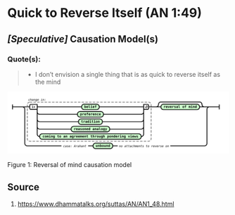 # Quick to Reverse Itself (AN 1:49)


## _[Speculative]_ Causation Model(s)

### Quote(s):
> * I don’t envision a single thing that is as quick to reverse itself as the mind

![Reversal of mind causation model](./Reversal-of-mind-causation-model.svg)

Figure 1: Reversal of mind causation model


## Source
1. https://www.dhammatalks.org/suttas/AN/AN1_48.html